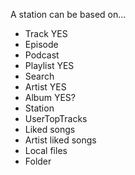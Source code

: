 A station can be based on...
- Track YES
- Episode
- Podcast
- Playlist YES
- Search
- Artist YES
- Album YES?
- Station
- UserTopTracks 
- Liked songs
- Artist liked songs
- Local files
- Folder